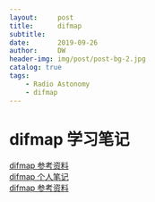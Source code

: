 ```yaml
---
layout:     post
title:      difmap
subtitle:   
date:       2019-09-26
author:     DW
header-img: img/post/post-bg-2.jpg
catalog: true
tags:
    - Radio Astonomy  
    - difmap  
---
```


# difmap 学习笔记
[difmap 参考资料](https://github.com/dw839566105/dw839566105.github.io/raw/master/pdf/difmap/cookbook.pdf)  
[difmap 个人笔记](https://github.com/dw839566105/dw839566105.github.io/raw/master/pdf/difmap/difmap.pdf)  
[difmap 参考资料](./_posts/difmap/cookbook.pdf)  

